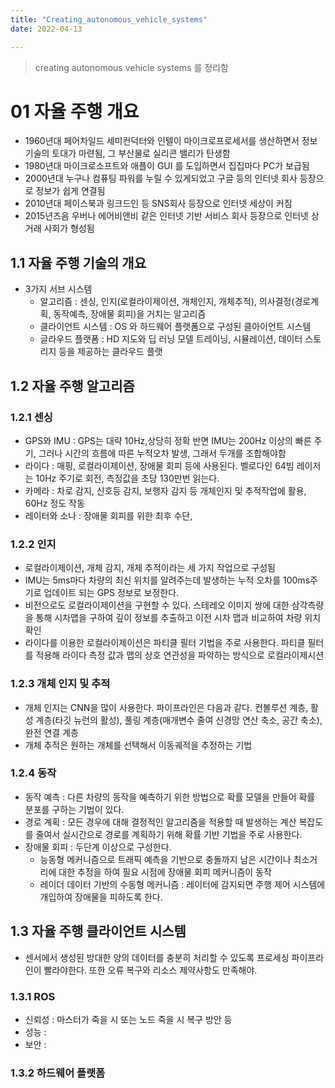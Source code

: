 ```yaml
---
title: "Creating_autonomous_vehicle_systems"
date: 2022-04-13

---
```



> creating autonomous vehicle systems 를 정리함

# 01 자율 주행 개요  
- 1960년대 페어차일드 세미컨덕터와 인텔이 마이크로프로세서를 생산하면서 정보 기술의 토대가 마련됨, 그 부산물로 실리콘 밸리가 탄생함
- 1980년대 마이크로소프트와 애플이 GUI 를 도입하면서 집집마다 PC가 보급됨
- 2000년대 누구나 컴퓨팅 파워를 누릴 수 있게되었고 구글 등의 인터넷 회사 등장으로 정보가 쉽게 연결됨
- 2010년대 페이스북과 링크드인 등 SNS회사 등장으로 인터넷 세상이 커짐
- 2015년즈음 우버나 에어비앤비 같은 인터넷 기반 서비스 회사 등장으로 인터넷 상거래 사회가 형성됨  

## 1.1 자율 주행 기술의 개요  
- 3가지 서브 시스템
  - 알고리즘 : 센싱, 인지(로컬라이제이션, 개체인지, 개체추적), 의사결정(경로계획, 동작예측, 장애물 회피)을 거치는 알고리즘
  - 클라이언트 시스템 : OS 와 하드웨어 플랫폼으로 구성된 클아이언트 시스템
  - 글라우드 플랫폼 : HD 지도와 딥 러닝 모델 트레이닝, 시뮬레이션, 데이터 스토리지 등을 제공하는 클라우드 플랫  

## 1.2 자율 주행 알고리즘

### 1.2.1 센싱
- GPS와 IMU : GPS는 대략 10Hz,상당히 정확 반면 IMU는 200Hz 이상의 빠른 주기, 그러나 시간의 흐름에 따른 누적오차 발생, 그래서 두개를 조합해야함
- 라이다 : 매핑, 로컬라이제이션, 장애물 회피 등에 사용된다. 벨로다인 64빔 레이저는 10Hz 주기로 회전, 측정값을 초당 130만번 읽는다.
- 카메라 : 차로 감지, 신호등 감지, 보행자 감지 등 개체인지 및 추적작업에 활용, 60Hz 정도 작동
- 레이터와 소나 : 장애물 회피를 위한 최후 수단, 

### 1.2.2 인지  
- 로컬라이제이션, 개체 감지, 개체 추적이라는 세 가지 작업으로 구성됨
- IMU는 5ms마다 차량의 최신 위치를 알려주는데 발생하는 누적 오차를 100ms주기로 업데이트 되는 GPS 정보로 보정한다.
- 비전으로도 로컬라이제이션을 구현할 수 있다. 스테레오 이미지 쌍에 대한 삼각측량을 통해 시차맵을 구하여 깊이 정보를 추출하고 이전 시차 맵과 비교하여 차량 위치 확인
- 라이다를 이용한 로컬라이제이션은 파티클 필터 기법을 주로 사용한다. 파티클 필터를 적용해 라이다 측정 값과 맵의 상호 연관성을 파악하는 방식으로 로컬라이제시션  

### 1.2.3 개체 인지 및 추적
- 개체 인지는 CNN을 많이 사용한다. 파이프라인은 다음과 같다. 컨볼루션 계층, 활성 계층(타깃 뉴런의 활성), 풀링 계층(매개변수 줄여 신경망 연산 축소, 공간 축소), 완전 연결 계층
- 개체 추적은 원하는 개체를 선택해서 이동궤적을 추정하는 기법  

### 1.2.4 동작
- 동작 예측 : 다른 차량의 동작을 예측하기 위한 방법으로 확률 모델을 만들어 확률 분포를 구하는 기법이 있다.
- 경로 계획 : 모든 경우에 대해 결정적인 알고리즘을 적용할 때 발생하는 계산 복잡도를 줄여서 실시간으로 경로를 계획하기 위해 확률 기반 기법을 주로 사용한다.  
- 장애물 회피 : 두단계 이상으로 구성한다. 
  - 능동형 메커니즘으로 트래픽 예측을 기반으로 충돌까지 남은 시간이나 최소거리에 대한 추정을 하여 필요 시점에 장애물 회피 메커니즘이 동작  
  - 레이더 데이터 기반의 수동형 메커니즘 : 레이터에 감지되면 주행 제어 시스템에 개입하여 장애물을 피하도록 한다.  

## 1.3 자율 주행 클라이언트 시스템  
- 센서에서 생성된 방대한 양의 데이터를 충분히 처리할 수 있도록 프로세싱 파이프라인이 빨라야한다. 또한 오류 복구와 리소스 제약사항도 만족해야.  

### 1.3.1 ROS
- 신뢰성 : 마스터가 죽을 시 또는 노드 죽을 시 복구 방안 등
- 성능 : 
- 보안 :   

### 1.3.2 하드웨어 플랫폼

